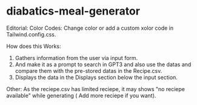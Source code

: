 # diabatics-meal-generator

Editorial:
Color Codes: Change color or add a custom xolor code in Tailwind.config.css.

How does this Works:
1. Gathers information from the user via input form.
2. And make it as a prompt to search in GPT3 and also use the datas and compare them with the pre-stored datas in the Recipe.csv.
3. Displays the data in the Displays section below the input section.

Other:
As the reciepe.csv has limited reciepe, it may shows "no reciepe available" while generating ( Add more reciepe if you want).

